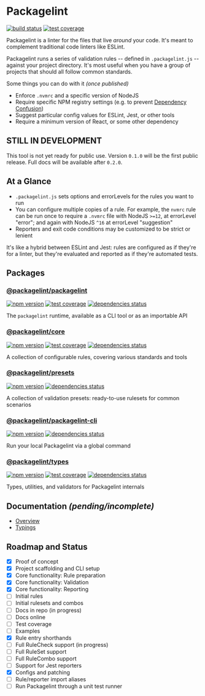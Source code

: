 # Packagelint

[![build status](https://github.com/spautz/packagelint/workflows/CI/badge.svg)](https://github.com/spautz/packagelint/actions)
[![test coverage](https://img.shields.io/coveralls/github/spautz/packagelint/main.svg)](https://coveralls.io/github/spautz/packagelint?branch=main)

Packagelint is a linter for the files that live _around_ your code. It's meant to complement traditional code linters
like ESLint.

Packagelint runs a series of validation rules -- defined in `.packagelint.js` -- against your project directory.
It's most useful when you have a group of projects that should all follow common standards.

Some things you can do with it _(once published)_

- Enforce `.nvmrc` and a specific version of NodeJS
- Require specific NPM registry settings (e.g. to prevent [Dependency Confusion](https://medium.com/@alex.birsan/dependency-confusion-4a5d60fec610))
- Suggest particular config values for ESLint, Jest, or other tools
- Require a minimum version of React, or some other dependency

## STILL IN DEVELOPMENT

This tool is not yet ready for public use. Version `0.1.0` will be the first public release. Full docs will be available
after `0.2.0`.

## At a Glance

- `.packagelint.js` sets options and errorLevels for the rules you want to run
- You can configure multiple copies of a rule. For example, the `nvmrc` rule can be run once to require a `.nvmrc`
  file with NodeJS `>=12`, at errorLevel "error"; and again with NodeJS `^16` at errorLevel "suggestion"
- Reporters and exit code conditions may be customized to be strict or lenient

It's like a hybrid between ESLint and Jest: rules are configured as if they're for a linter, but they're evaluated
and reported as if they're automated tests.

## Packages

### [@packagelint/packagelint](./packages/packagelint/)

[![npm version](https://img.shields.io/npm/v/@packagelint/packagelint.svg)](https://www.npmjs.com/package/@packagelint/packagelint)
[![test coverage](https://coveralls.io/repos/github/spautz/packagelint/badge.svg?branch=x-cov-packagelint)](https://coveralls.io/github/spautz/packagelint?branch=x-cov-packagelint)
[![dependencies status](https://img.shields.io/librariesio/release/npm/@packagelint/packagelint.svg)](https://libraries.io/github/spautz/packagelint)

The `packagelint` runtime, available as a CLI tool or as an importable API

### [@packagelint/core](./packages/core/)

[![npm version](https://img.shields.io/npm/v/@packagelint/core.svg)](https://www.npmjs.com/package/@packagelint/core)
[![test coverage](https://coveralls.io/repos/github/spautz/packagelint/badge.svg?branch=x-cov-core)](https://coveralls.io/github/spautz/packagelint?branch=x-cov-core)
[![dependencies status](https://img.shields.io/librariesio/release/npm/@packagelint/core.svg)](https://libraries.io/github/spautz/packagelint)

A collection of configurable rules, covering various standards and tools

### [@packagelint/presets](./packages/presets/)

[![npm version](https://img.shields.io/npm/v/@packagelint/presets.svg)](https://www.npmjs.com/package/@packagelint/presets)
[![dependencies status](https://img.shields.io/librariesio/release/npm/@packagelint/presets.svg)](https://libraries.io/github/spautz/packagelint)

A collection of validation presets: ready-to-use rulesets for common scenarios

### [@packagelint/packagelint-cli](./packages/packagelint-cli/)

[![npm version](https://img.shields.io/npm/v/@packagelint/packagelint-cli.svg)](https://www.npmjs.com/package/@packagelint/packagelint-cli)
[![dependencies status](https://img.shields.io/librariesio/release/npm/@packagelint/packagelint-cli.svg)](https://libraries.io/github/spautz/packagelint)

Run your local Packagelint via a global command

### [@packagelint/types](./packages/types/)

[![npm version](https://img.shields.io/npm/v/@packagelint/types.svg)](https://www.npmjs.com/package/@packagelint/types)
[![test coverage](https://coveralls.io/repos/github/spautz/packagelint/badge.svg?branch=x-cov-types)](https://coveralls.io/github/spautz/packagelint?branch=x-cov-types)
[![dependencies status](https://img.shields.io/librariesio/release/npm/@packagelint/types.svg)](https://libraries.io/github/spautz/packagelint)

Types, utilities, and validators for Packagelint internals

## Documentation _(pending/incomplete)_

- [Overview](./docs/index.md)
- [Typings](./packages/types/docs/index.md)

## Roadmap and Status

- [x] Proof of concept
- [x] Project scaffolding and CLI setup
- [x] Core functionality: Rule preparation
- [x] Core functionality: Validation
- [x] Core functionality: Reporting
- [ ] Initial rules
- [ ] Initial rulesets and combos
- [ ] Docs in repo (in progress)
- [ ] Docs online
- [ ] Test coverage
- [ ] Examples
- [x] Rule entry shorthands
- [ ] Full RuleCheck support (in progress)
- [ ] Full RuleSet support
- [ ] Full RuleCombo support
- [ ] Support for Jest reporters
- [x] Configs and patching
- [ ] Rule/reporter import aliases
- [ ] Run Packagelint through a unit test runner
